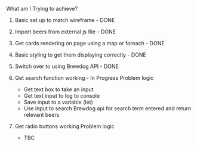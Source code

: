 What am I Trying to achieve?

1. Basic set up to match wireframe - DONE

2. Import beers from external js file - DONE

3. Get cards rendering on page using a map or foreach - DONE

4. Basic styling to get them displaying correctly - DONE

5. Switch over to using Brewdog API - DONE

6. Get search function working - In Progress
   Problem logic

   - Get text box to take an input
   - Get text input to log to console
   - Save input to a variable (let)
   - Use input to search Brewdog api for search term entered and return relevant beers

7. Get radio buttons working
   Problem logic
   - TBC

